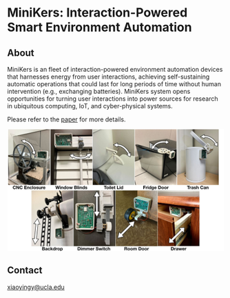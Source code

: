 # MiniKers: Interaction-Powered Smart Environment Automation

## About
MiniKers is an fleet of interaction-powered environment automation devices that harnesses energy from user interactions, achieving self-sustaining automatic operations that could last for long periods of time without human intervention (e.g., exchanging batteries). MiniKers system opens opportunities for turning user interactions into power sources for research in ubiquitous computing, IoT, and cyber-physical systems.

Please refer to the [paper](https://dl.acm.org/doi/10.1145/3550287) for more details.

![All Objects](/images/allobjects.jpg)


## Contact
[xiaoyingy@ucla.edu](https://mail.google.com/mail/u/0/?fs=1&tf=cm&source=mailto&to=xiaoyingy@ucla.edu)


